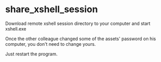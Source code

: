 # share_xshell_session

Download remote xshell session directory to your computer and start xshell.exe

Once the other colleague changed some of the assets' password on his computer, you don't need to change yours.

Just restart the program.
